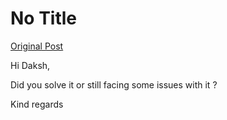 # No Title

[Original Post](https://discourse.onlinedegree.iitm.ac.in/t/161083/58)

<p>Hi Daksh,</p>
<p>Did you solve it or still facing some issues with it ?</p>
<p>Kind regards</p>